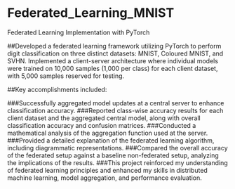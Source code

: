 # Federated_Learning_MNIST
Federated Learning Implementation with PyTorch

##Developed a federated learning framework utilizing PyTorch to perform digit classification on three distinct datasets: MNIST, Coloured MNIST, and SVHN. Implemented a client-server architecture where individual models were trained on 10,000 samples (1,000 per class) for each client dataset, with 5,000 samples reserved for testing.

##Key accomplishments included:

###Successfully aggregated model updates at a central server to enhance classification accuracy.
###Reported class-wise accuracy results for each client dataset and the aggregated central model, along with overall classification accuracy and confusion matrices.
###Conducted a mathematical analysis of the aggregation function used at the server.
###Provided a detailed explanation of the federated learning algorithm, including diagrammatic representations.
###Compared the overall accuracy of the federated setup against a baseline non-federated setup, analyzing the implications of the results.
###This project reinforced my understanding of federated learning principles and enhanced my skills in distributed machine learning, model aggregation, and performance evaluation.
